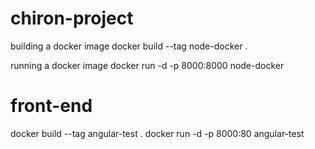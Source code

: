 # chiron-project

building a docker image
 docker build --tag node-docker .

running a docker image
  docker run -d -p 8000:8000 node-docker


# front-end 
 docker build --tag angular-test .
 docker run -d -p 8000:80 angular-test